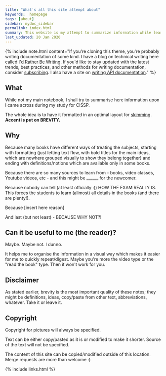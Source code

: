 ```yaml
---
title: "What's all this site attempt about"
keywords:  homepage
tags: [about]
sidebar: mydoc_sidebar
permalink: index.html
summary: This website is my attempt to summarize information while learning for the CISSP exam.
last_updated: 20 Jan 2020
---
```


{% include note.html content="If you're cloning this theme, you're probably writing documentation of some kind. I have a blog on technical writing here called <a alt='technical writing blog' href='http://idratherbewriting.com'>I'd Rather Be Writing</a>. If you'd like to stay updated with the latest trends, best practices, and other methods for writing documentation, consider <a href='https://tinyletter.com/tomjoht'>subscribing</a>. I also have a site on <a href='http://idratherbewriting.com/learnapidoc'>writing API documentation</a>." %}

## What

While not my main notebook, I shall try to summarise here information upon I came across during my study for CISSP. 

The whole idea is to have it formatted in an optimal layout for [skimming](http://www.butte.edu/departments/cas/tipsheets/readingstrategies/skimming_scanning.html). **Accent is put on BREVITY.**


## Why

Because many books have different ways of treating the subjects, starting with formatting (just letting text flow, with bold titles for the main ideas, which are nowhere grouped visually to show they belong together) and ending with definitions/notions which are available only in some books.

Because there are so many sources to learn from - books, video classes, Youtube videos, etc - and this might be ______ for the newcomer.

Because nobody can tell (at least officially :)) HOW THE EXAM REALLY IS. This forces the students to learn (allmost) all details in the books (and there are plenty!).

Because [insert here reason]

And last (but not least) - BECAUSE WHY NOT?!


## Can it be useful to me (the reader)?

Maybe. Maybe not. I dunno.

It helps me to organise the information in a visual way which makes it easier for me to quickly repeat/digest. Maybe you're more the video type or the "read the book" type. Then it won't work for you.


## Disclaimer

As stated earlier, brevity is the most important quality of these notes; they might be definitions, ideas, copy/paste from other text, abbreviations, whatever. Take it or leave it.


## Copyright

Copyright for pictures will always be specified.

Text can be either copy/pasted as it is or modified to make it shorter. Source of the text will not be specified.

The content of this site can be copied/modified outside of this location. Merge requests are more than welcome :)

{% include links.html %}
